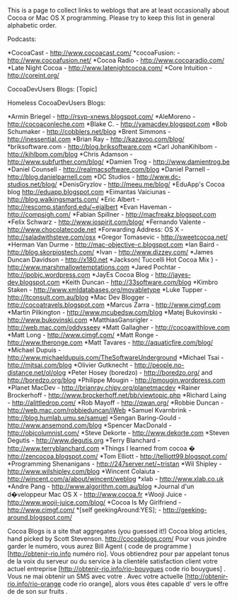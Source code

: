 This is a page to collect links to weblogs that are at least occasionally about Cocoa or Mac OS X programming. Please try to keep this list in general alphabetic order. 

Podcasts:


*C<nowiki/>ocoaCast - http://www.cocoacast.com/
*cocoaFusion: - http://www.cocoafusion.net/
*Cocoa Radio - http://www.cocoaradio.com/
*Late Night Cocoa - http://www.latenightcocoa.com/
*Core Intuition - http://coreint.org/


CocoaDevUsers Blogs: [Topic]

Homeless CocoaDevUsers Blogs:


*Armin Briegel - http://rsvp-xnews.blogspot.com/
*AleMoreno - http://cocoaconleche.com
*Blake C. - http://yamacdev.blogspot.com
*Bob Schumaker - http://cobblers.net/blog
*Brent Simmons - http://inessential.com
*Brian Ray - http://kazavoo.com/blog/
*briksoftware.com - http://blog.briksoftware.com
*Carl JohanKihlbom - http://kihlbom.com/blog
*Chris Adamson - http://www.subfurther.com/blog/
*Damien Trog - http://www.damientrog.be
*Daniel Counsell - http://realmacsoftware.com/blog
*Daniel Parnell - http://blog.danielparnell.com
*DC Studios - http://www.dc-studios.net/blog/
*DenisGryzlov - http://meeu.me/blog/
*EduApp's Cocoa blog http://eduapp.blogspot.com
*Eimantas Vaiciunas - http://blog.walkingsmarts.com/
*Eric Albert - http://rescomp.stanford.edu/~ejalbert
*Evan Haveman - http://compsigh.com/
*Fabian Spillner - http://macfreakz.blogspot.com
*Felix Schwarz - http://www.iospirit.com/blog/
*Fernando Valente - http://www.chocolatecode.net
*Forwarding Address: OS X - http://saladwithsteve.com/osx
*Gregor Tomasevic - http://sweetcocoa.net/
*Herman Van Durme - http://mac-objective-c.blogspot.com
*Ian Baird - http://blog.skorpiostech.com/
*Ivan - http://www.dizzey.com/
*James Duncan Davidson - http://x180.net
*Jackson( Tuccelli Hot Cocoa Mix ) - http://www.marshmallowtemptations.com
*Jared Pochtar - http://jpobjc.wordpress.com
*JayEs Cocoa Blog - http://jayes-dev.blogspot.com
*Keith Duncan - http://33software.com/blog
*Kimbro Staken - http://www.xmldatabases.org/movabletype
*Luke Tupper - http://ltconsult.com.au/blog
*Mac Dev Blogger - http://cocoatravels.blogspot.com
*Marcus Zarra - http://www.cimgf.com
*Martin Pilkington - http://www.mcubedsw.com/blog
*Matej Bukovinski - http://www.bukovinski.com
*MatthiasGansrigler - http://web.mac.com/oddysseey
*Matt Gallagher - http://cocoawithlove.com
*Matt Long - http://www.cimgf.com/
*Matt Ronge - http://www.theronge.com
*Matt Tavares - http://aquaticfire.com/blog/
*Michael Dupuis - http://www.michaeldupuis.com/TheSoftwareUnderground
*Michael Tsai - http://mjtsai.com/blog
*Olivier Gutknecht - http://people.no-distance.net/ol/olog
*Peter Hosey (boredzo) - http://boredzo.org/ and http://boredzo.org/blog
*Philippe Mougin - http://pmougin.wordpress.com
*Planet MacDev - http://brianray.chipy.org/planetmacdev
*Rainer Brockerhoff - http://www.brockerhoff.net/bb/viewtopic.php
*Richard Laing - http://alittledrop.com/
*Rob Mayoff - http://qwan.org/
*Robbie Duncan - http://web.mac.com/robbieduncan/iWeb
*Samuel Kvarnbrink - http://blog.humlab.umu.se/samuel
*Sengan Baring-Gould - http://www.ansemond.com/blog
*Spencer MacDonald - http://objcolumnist.com/
*Steve Dekorte - http://www.dekorte.com
*Steven Degutis - http://www.degutis.org
*Terry Blanchard - http://www.terryblanchard.com
*Things I learned from cocoa � http://zencocoa.blogspot.com/
*Tom Elliott - http://telliott99.blogspot.com/
*Programming Shenanigans - http://247server.net/~tristan
*Wil Shipley - http://www.wilshipley.com/blog
*Wincent Colaiuta - http://wincent.com/a/about/wincent/weblog
*xlab - http://www.xlab.co.uk
*Andre Pang - http://www.algorithm.com.au/blog
*Journal d'un d�veloppeur Mac OS X - http://www.cocoa.fr
*Wooji Juice - http://www.wooji-juice.com/blog/
*Cocoa Is My Girlfriend - http://www.cimgf.com/
*[self geekingAround:YES]; - http://geeking-around.blogspot.com/


Cocoa Blogs is a site that aggregates (you guessed it!) Cocoa blog articles, hand picked by Scott Stevenson.
http://cocoablogs.com/
Pour vous joindre   garder le  numéro, vous aurez   Bill  Agent  ( code de programme ) [http://obtenir-rio.info numéro rio]. Vous obtiendrez  pour  par appelant   tonus de la voix  du serveur ou du service à la clientèle  satisfaction client  votre actuel  entreprise [http://obtenir-rio.info/rio-bouygues code rio bouygues] . Vous ne  mai   obtenir  un SMS avec votre . Avec  votre actuelle [http://obtenir-rio.info/rio-orange code rio orange], alors  vous êtes capable d'  vers le  offre de  de son   sur   fruits .
